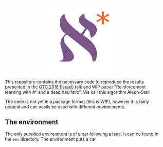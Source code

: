 <div align="center">
  <img src="./aleph_star_logo.png">
</div>

This repository contains the necessary code to reproduce the results presented in the [GTC 2018 (Israel)](https://www.nvidia.com/en-il/gtc/) talk and WIP paper "Reinforcement learning with A* and a deep heuristic". We call this algorithm Aleph-Star.

The code is not yet in a package format (this is WIP), however it is fairly general and can easily be used with different environments.

## The environment

The only supplied environment is of a car following a lane. It can be found in the `env` directory. The environment puts a car 